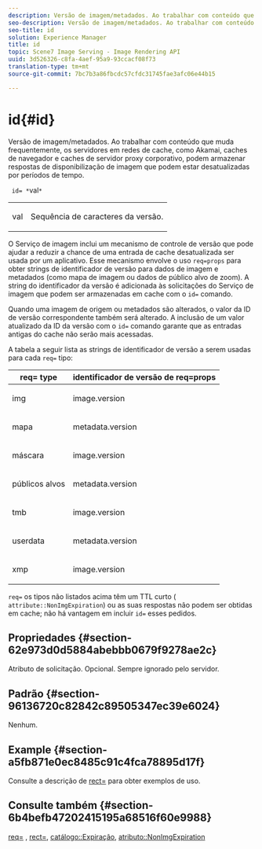 ```yaml
---
description: Versão de imagem/metadados. Ao trabalhar com conteúdo que muda frequentemente, os servidores em redes de cache, como Akamai, caches de navegador e caches de servidor proxy corporativo, podem armazenar respostas de disponibilização de imagem que podem estar desatualizadas por períodos de tempo.
seo-description: Versão de imagem/metadados. Ao trabalhar com conteúdo que muda frequentemente, os servidores em redes de cache, como Akamai, caches de navegador e caches de servidor proxy corporativo, podem armazenar respostas de disponibilização de imagem que podem estar desatualizadas por períodos de tempo.
seo-title: id
solution: Experience Manager
title: id
topic: Scene7 Image Serving - Image Rendering API
uuid: 3d526326-c8fa-4aef-95a9-93ccacf08f73
translation-type: tm+mt
source-git-commit: 7bc7b3a86fbcdc57cfdc31745fae3afc06e44b15

---
```



# id{#id}

Versão de imagem/metadados. Ao trabalhar com conteúdo que muda frequentemente, os servidores em redes de cache, como Akamai, caches de navegador e caches de servidor proxy corporativo, podem armazenar respostas de disponibilização de imagem que podem estar desatualizadas por períodos de tempo.

` id= *`val`*`

<table id="simpletable_3A6EBDA15B004636804E1ACEF952479A"> 
 <tr class="strow"> 
  <td class="stentry"> <p> <span class="codeph"> <span class="varname"> val </span></span> </p> </td> 
  <td class="stentry"> <p>Sequência de caracteres da versão. </p> </td> 
 </tr> 
</table>

O Serviço de imagem inclui um mecanismo de controle de versão que pode ajudar a reduzir a chance de uma entrada de cache desatualizada ser usada por um aplicativo. Esse mecanismo envolve o uso `req=props` para obter strings de identificador de versão para dados de imagem e metadados (como mapa de imagem ou dados de público alvo de zoom). A string do identificador da versão é adicionada às solicitações do Serviço de imagem que podem ser armazenadas em cache com o `id=` comando.

Quando uma imagem de origem ou metadados são alterados, o valor da ID de versão correspondente também será alterado. A inclusão de um valor atualizado da ID da versão com o `id=` comando garante que as entradas antigas do cache não serão mais acessadas.

A tabela a seguir lista as strings de identificador de versão a serem usadas para cada `req=` tipo:

<table id="table_AE39BEBE18864880BBBF1C4F16785E2D"> 
 <thead> 
  <tr> 
   <th class="entry"> <b> req= type</b> </th> 
   <th class="entry"> <b> identificador de versão de req=props</b> </th> 
  </tr> 
 </thead>
 <tbody> 
  <tr> 
   <td> <p> img </p> </td> 
   <td> <p> image.version </p> </td> 
  </tr> 
  <tr> 
   <td> <p> mapa </p> </td> 
   <td> <p> metadata.version </p> </td> 
  </tr> 
  <tr> 
   <td> <p> máscara </p> </td> 
   <td> <p> image.version </p> </td> 
  </tr> 
  <tr> 
   <td> <p> públicos alvos </p> </td> 
   <td> <p> metadata.version </p> </td> 
  </tr> 
  <tr> 
   <td> <p> tmb </p> </td> 
   <td> <p> image.version </p> </td> 
  </tr> 
  <tr> 
   <td> <p> userdata </p> </td> 
   <td> <p> metadata.version </p> </td> 
  </tr> 
  <tr> 
   <td> <p> xmp </p> </td> 
   <td> <p> image.version </p> </td> 
  </tr> 
 </tbody> 
</table>

`req=` os tipos não listados acima têm um TTL curto ( `attribute::NonImgExpiration`) ou as suas respostas não podem ser obtidas em cache; não há vantagem em incluir `id=` esses pedidos.

## Propriedades {#section-62e973d0d5884abebbb0679f9278ae2c}

Atributo de solicitação. Opcional. Sempre ignorado pelo servidor.

## Padrão {#section-96136720c82842c89505347ec39e6024}

Nenhum.

## Example {#section-a5fb871e0ec8485c91c4fca78895d17f}

Consulte a descrição de [rect=](../../../../../is-api/http-ref/image-serving-api-ref/c-http-protocol-reference/c-command-reference/r-rect.md#reference-520b90d30b4c4b4692a723e4df6adaf3) para obter exemplos de uso.

## Consulte também {#section-6b4befb47202415195a68516f60e9988}

[req=](../../../../../is-api/http-ref/image-serving-api-ref/c-http-protocol-reference/c-command-reference/r-req/r-req.md#reference-907cdb4a97034db7ad94695f25552e76) , [rect=](../../../../../is-api/http-ref/image-serving-api-ref/c-http-protocol-reference/c-command-reference/r-rect.md#reference-520b90d30b4c4b4692a723e4df6adaf3), [catálogo::Expiração](../../../../../is-api/image-catalog/image-serving-api-ref/c-image-catalog-reference/c-image-svg-data-reference/c-image-data-reference/r-expiration-cat.md#reference-a7afd668ecbb4d2da65d86259aa6a28a), [atributo::NonImgExpiration](../../../../../is-api/image-catalog/image-serving-api-ref/c-image-catalog-reference/c-attributes-reference/r-nonimgexpiration.md#reference-a8066cd0d24b4ea98100ade4821f1f9d)
